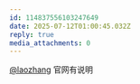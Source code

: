 ```yaml
---
id: 114837556103247649
date: 2025-07-12T01:00:45.032Z
reply: true
media_attachments: 0
---
```


[@laozhang](https://suo.si/@laozhang) 官网有说明

